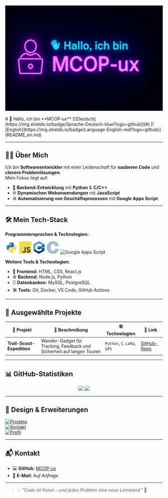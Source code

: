 <p align="center">
  <img src="banner.png" alt="MCOP-ux Banner" />
</p>
# 👋 Hallo, ich bin **MCOP-ux**  
[![Deutsch](https://img.shields.io/badge/Sprache-Deutsch-blue?logo=github)](#) [![English](https://img.shields.io/badge/Language-English-red?logo=github)](README_en.md)  

---

## 👨‍💻 Über Mich  
Ich bin **Softwareentwickler** mit einer Leidenschaft für **sauberen Code** und **clevere Problemlösungen**.  
Mein Fokus liegt auf:  
- 🚀 **Backend-Entwicklung** mit **Python** & **C/C++**  
- 🌐 **Dynamischen Webanwendungen** mit **JavaScript**  
- ⚙️ **Automatisierung von Geschäftsprozessen** mit **Google Apps Script**  

---

## 🛠️ Mein Tech-Stack  

**Programmiersprachen & Technologien:**  
<p align="left">
  <a href="https://www.python.org" target="_blank"><img src="https://raw.githubusercontent.com/devicons/devicon/master/icons/python/python-original.svg" width="40" height="40"/></a>
  <a href="https://developer.mozilla.org/en-US/docs/Web/JavaScript" target="_blank"><img src="https://raw.githubusercontent.com/devicons/devicon/master/icons/javascript/javascript-original.svg" width="40" height="40"/></a>
  <a href="https://www.cplusplus.com/" target="_blank"><img src="https://raw.githubusercontent.com/devicons/devicon/master/icons/cplusplus/cplusplus-original.svg" width="40" height="40"/></a>
  <a href="https://www.cprogramming.com/" target="_blank"><img src="https://raw.githubusercontent.com/devicons/devicon/master/icons/c/c-original.svg" width="40" height="40"/></a>
  <img src="https://upload.wikimedia.org/wikipedia/commons/9/92/Google_Apps_Script.svg" alt="Google Apps Script" width="40" height="40"/>
</p>  

**Weitere Tools & Technologien:**  
- 🎨 **Frontend:** HTML, CSS, React.js  
- ⚙️ **Backend:** Node.js, Python  
- 🗄️ **Datenbanken:** MySQL, PostgreSQL  
- 🛠️ **Tools:** Git, Docker, VS Code, GitHub Actions  

---

## 🌟 Ausgewählte Projekte  

| 🚀 Projekt | 📝 Beschreibung | 🛠️ Technologien | 🔗 Link |
|------------|----------------|-----------------|---------|
| **Trail-Scout-Expedition** | Wander-Gadget für Tracking, Feedback und Sicherheit auf langen Touren | `Python`, `C`, `LoRa`, `GPS` | [GitHub-Repo](https://github.com/MCOP-ux/Trail-Scout-Expedition) |

---

## 📊 GitHub-Statistiken  

<p align="center">
  <img height="180em" src="https://github-readme-stats.vercel.app/api?username=MCOP-ux&show_icons=true&theme=tokyonight&include_all_commits=true&count_private=true"/>
  <img height="180em" src="https://github-readme-stats.vercel.app/api/top-langs/?username=MCOP-ux&layout=compact&langs_count=8&theme=tokyonight"/>
</p>  

---

## 🎨 Design & Erweiterungen  

[![Projekte](https://img.shields.io/badge/📂-Projekte-green?logo=github)](#projekte)  
[![Kontakt](https://img.shields.io/badge/📧-Kontakt-blue?logo=gmail)](#kontakt)  
[![Profil](https://img.shields.io/badge/👤-GitHub%20Profil-black?logo=github)](https://github.com/MCOP-ux)  

---

## 📬 Kontakt  

- 💻 **GitHub:** [MCOP-ux](https://github.com/MCOP-ux)  
- 📩 **E-Mail:** *Auf Anfrage*  

---

> 💡 *"Code ist Kunst – und jedes Problem eine neue Leinwand."* 🎨  
